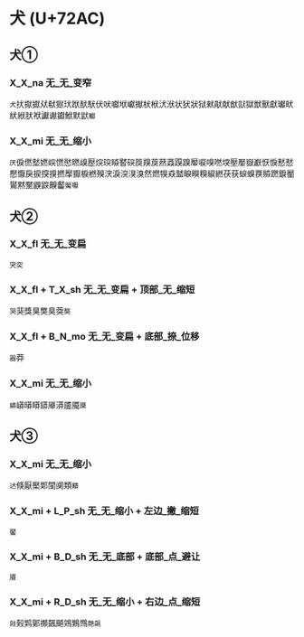 # 犬 (U+72AC)

## 犬①

### X_X_na 无_无_变窄
`犬`㧋㩎㩵㹜㹷㺇㺴䟮䣭䭾伏吠囐垘巘擜枤栿汱洑状犾狀狱猌猒献猷獃獄獣獸獻瓛畎紎絥肰袱讞谳钀鮲默鼣`䡾`

### X_X_mi 无_无_缩小 
`厌`㑦㒄㙬㜣㟮㦓㦔㬗㱗㱘㷝㻠䁭䁿䃐䈆䍹䓞䔳䔸䠐䠗厴唳嗅嘫堗壓嬮嶽巚恹悷慭憖懕懨戾捩揬搝撚擪擫棙橪殠涋淚湥湨溴然燃犑猋盢睙瞁糗綟繎茯获蜧螑覄贆蹨錑靨鸑黙黶鼳鼵齅齾`魘嚈`

## 犬②

### X_X_fl 无_无_变扁
`宊突`

### X_X_fl + T_X_sh 无_无_变扁 + 顶部_无_缩短
`哭`猆獎狊獘臭葖`獒`

### X_X_fl + B_N_mo 无_无_变扁 + 底部_捺_位移
`器`莽

### X_X_mi 无_无_缩小
`蟒`㟿㬒䁳䥈厣漭靥魇`黡`

## 犬③

### X_X_mi 无_无_缩小
`迖`倏厭檿郹闃阒類`蘱`

### X_X_mi + L_P_sh 无_无_缩小 + 左边_撇_缩短
`饜`

### X_X_mi + B_D_sh 无_无_底部 + 底部_点_避让
`餍`

### X_X_mi + R_D_sh 无_无_缩小 + 右边_点_缩短
`㪐`㺉䴗鄓禷飆飇鶟鶪䳿`䒎飙`